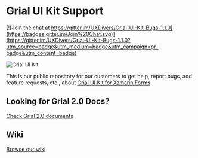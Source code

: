 # Grial UI Kit Support

[![Join the chat at https://gitter.im/UXDivers/Grial-UI-Kit-Bugs-1.1.0](https://badges.gitter.im/Join%20Chat.svg)](https://gitter.im/UXDivers/Grial-UI-Kit-Bugs-1.1.0?utm_source=badge&utm_medium=badge&utm_campaign=pr-badge&utm_content=badge)


![Grial UI Kit](http://grialkit.com/wp-content/uploads/2014/12/app_logo_2x.png)


This is our public repository for our customers to get help, report bugs, add feature requests, etc., about 
[Grial UI Kit for Xamarin Forms](http://grialkit.com?ref=git)

## Looking for Grial 2.0 Docs?
[Check Grial 2.0 documents](//uxdivers.github.io/Grial-UI-Kit-Support/docs.html)

## Wiki
[Browse our wiki](//github.com/UXDivers/Grial-UI-Kit-Bugs-1.1.0/wiki)
